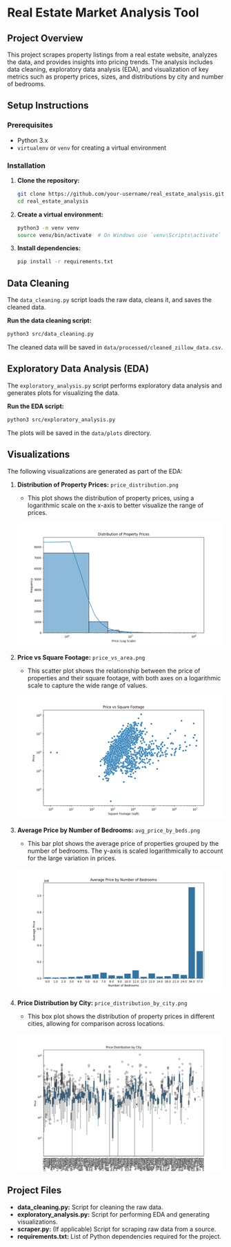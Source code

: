 # Real Estate Market Analysis Tool

## Project Overview

This project scrapes property listings from a real estate website, analyzes the data, and provides insights into pricing trends. The analysis includes data cleaning, exploratory data analysis (EDA), and visualization of key metrics such as property prices, sizes, and distributions by city and number of bedrooms.

## Setup Instructions

### Prerequisites

- Python 3.x
- `virtualenv` or `venv` for creating a virtual environment

### Installation

1. **Clone the repository:**

    ```sh
    git clone https://github.com/your-username/real_estate_analysis.git
    cd real_estate_analysis
    ```

2. **Create a virtual environment:**

    ```sh
    python3 -m venv venv
    source venv/bin/activate  # On Windows use `venv\Scripts\activate`
    ```

3. **Install dependencies:**

    ```sh
    pip install -r requirements.txt
    ```

## Data Cleaning

The `data_cleaning.py` script loads the raw data, cleans it, and saves the cleaned data.

**Run the data cleaning script:**

```sh
python3 src/data_cleaning.py
```

The cleaned data will be saved in `data/processed/cleaned_zillow_data.csv`.

## Exploratory Data Analysis (EDA)

The `exploratory_analysis.py` script performs exploratory data analysis and generates plots for visualizing the data.

**Run the EDA script:**

```sh
python3 src/exploratory_analysis.py
```

The plots will be saved in the `data/plots` directory.

## Visualizations

The following visualizations are generated as part of the EDA:

1. **Distribution of Property Prices:** `price_distribution.png`
    - This plot shows the distribution of property prices, using a logarithmic scale on the x-axis to better visualize the range of prices.
    
    ![price_distribution.png](data/plots/price_distribution.png)

2. **Price vs Square Footage:** `price_vs_area.png`
    - This scatter plot shows the relationship between the price of properties and their square footage, with both axes on a logarithmic scale to capture the wide range of values.
    
    ![price_vs_area.png](data/plots/price_vs_area.png)

3. **Average Price by Number of Bedrooms:** `avg_price_by_beds.png`
    - This bar plot shows the average price of properties grouped by the number of bedrooms. The y-axis is scaled logarithmically to account for the large variation in prices.
    
    ![avg_price_by_beds.png](data/plots/avg_price_by_beds.png)

4. **Price Distribution by City:** `price_distribution_by_city.png`
    - This box plot shows the distribution of property prices in different cities, allowing for comparison across locations.
    
    ![price_distribution_by_city.png](data/plots/price_distribution_by_city.png)

## Project Files

- **data_cleaning.py:** Script for cleaning the raw data.
- **exploratory_analysis.py:** Script for performing EDA and generating visualizations.
- **scraper.py:** (If applicable) Script for scraping raw data from a source.
- **requirements.txt:** List of Python dependencies required for the project.